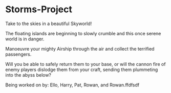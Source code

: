 # Storms-Project

Take to the skies in a beautiful Skyworld!

The floating islands are beginning to slowly crumble and this once serene world is in danger.

Manoeuvre your mighty Airship through the air and collect the terrified passengers.

Will you be able to safely return them to your base, or will the cannon fire of enemy players dislodge them from your craft, sending them plummeting into the abyss below?

Being worked on by: Ello, Harry, Pat, Rowan, and Rowan.ffdfsdf